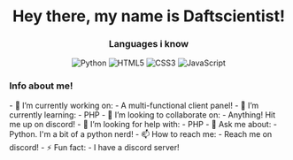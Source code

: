 <h1 align="center">Hey there, my name is Daftscientist!<br></h1>


<h3 align="center">Languages i know<br></h3>

<p align="center">
  <img alt="Python" src="https://img.shields.io/badge/-Python-23272A?style=flat&logo=python">
  <img alt="HTML5" src="https://img.shields.io/badge/-HTML5-23272A?style=flat&logo=html5">
  <img alt="CSS3" src="https://img.shields.io/badge/-CSS3-23272A?style=flat&logo=css3">
  <img alt="JavaScript" src="https://img.shields.io/badge/-JavaScript-23272A?style=flat&logo=javascript">


<h3>Info about me!<br></h3>
- 🔭 I’m currently working on:
    - A multi-functional client panel!
- 🌱 I’m currently learning:
    - PHP
- 👯 I’m looking to collaborate on:
    - Anything! Hit me up on discord!
- 🤔 I’m looking for help with:
    - PHP
- 💬 Ask me about:
    - Python. I'm a bit of a python nerd!
- 📫 How to reach me:
    - Reach me on discord!
- ⚡ Fun fact:
    - I have a discord server!

